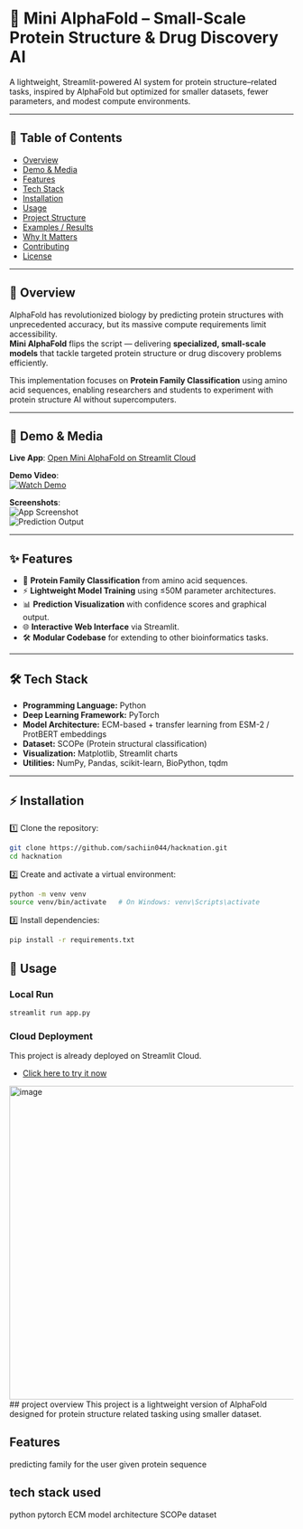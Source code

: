 # 🧬 Mini AlphaFold – Small-Scale Protein Structure & Drug Discovery AI

A lightweight, Streamlit-powered AI system for protein structure–related tasks, inspired by AlphaFold but optimized for smaller datasets, fewer parameters, and modest compute environments.

---

## 📑 Table of Contents
- [Overview](#overview)
- [Demo & Media](#demo--media)
- [Features](#features)
- [Tech Stack](#tech-stack)
- [Installation](#installation)
- [Usage](#usage)
- [Project Structure](#project-structure)
- [Examples / Results](#examples--results)
- [Why It Matters](#why-it-matters)
- [Contributing](#contributing)
- [License](#license)

---

## 📖 Overview
AlphaFold has revolutionized biology by predicting protein structures with unprecedented accuracy, but its massive compute requirements limit accessibility.  
**Mini AlphaFold** flips the script — delivering **specialized, small-scale models** that tackle targeted protein structure or drug discovery problems efficiently.

This implementation focuses on **Protein Family Classification** using amino acid sequences, enabling researchers and students to experiment with protein structure AI without supercomputers.

---

## 🎥 Demo & Media

**Live App**: [Open Mini AlphaFold on Streamlit Cloud](https://sachiin044-hacknation-appstreamlit-app-tqvhzh.streamlit.app/)  

**Demo Video**:  
[![Watch Demo](images/demo-thumbnail.png)](YOUR_VIDEO_LINK)  

**Screenshots**:  
![App Screenshot](images/app-screenshot.png)  
![Prediction Output](images/output-screenshot.png)  

---

## ✨ Features
- 🧪 **Protein Family Classification** from amino acid sequences.  
- ⚡ **Lightweight Model Training** using ≤50M parameter architectures.  
- 📊 **Prediction Visualization** with confidence scores and graphical output.  
- 🌐 **Interactive Web Interface** via Streamlit.  
- 🛠 **Modular Codebase** for extending to other bioinformatics tasks.

---

## 🛠 Tech Stack
- **Programming Language:** Python  
- **Deep Learning Framework:** PyTorch  
- **Model Architecture:** ECM-based + transfer learning from ESM-2 / ProtBERT embeddings  
- **Dataset:** SCOPe (Protein structural classification)  
- **Visualization:** Matplotlib, Streamlit charts  
- **Utilities:** NumPy, Pandas, scikit-learn, BioPython, tqdm  

---

## ⚡ Installation

1️⃣ Clone the repository:
```bash
git clone https://github.com/sachiin044/hacknation.git
cd hacknation
```

2️⃣ Create and activate a virtual environment:
```bash
python -m venv venv
source venv/bin/activate   # On Windows: venv\Scripts\activate
```

3️⃣ Install dependencies:
```bash
pip install -r requirements.txt
```

## 🚀 Usage
### Local Run
```bash
streamlit run app.py
```
### Cloud Deployment
This project is already deployed on Streamlit Cloud.
- [Click here to try it now](https://sachiin044-hacknation-appstreamlit-app-tqvhzh.streamlit.app/) 




















<img width="695" height="555" alt="image" src="https://github.com/user-attachments/assets/c723cc6b-15bf-4e2f-ad90-2eb8e45947e8" />
## project overview
This project is a lightweight version of AlphaFold designed for protein structure related tasking using smaller dataset.

## Features 
predicting family for the user given protein sequence 
## tech stack used
python
pytorch
ECM model architecture
SCOPe dataset
